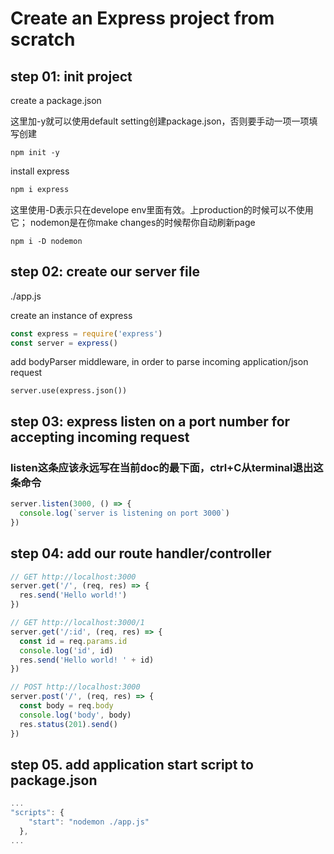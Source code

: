 # Create an Express project from scratch

## step 01: init project

create a package.json

这里加-y就可以使用default setting创建package.json，否则要手动一项一项填写创建
```
npm init -y 
```

install express
```js
npm i express
```
这里使用-D表示只在develope env里面有效。上production的时候可以不使用它；
nodemon是在你make changes的时候帮你自动刷新page
```
npm i -D nodemon 
```

## step 02: create our server file
./app.js

create an instance of express
```js
const express = require('express')
const server = express()
```

add bodyParser middleware, in order to parse incoming application/json request
```
server.use(express.json())
```

## step 03: express listen on a port number for accepting incoming request
### listen这条应该永远写在当前doc的最下面，ctrl+C从terminal退出这条命令
```js
server.listen(3000, () => {
  console.log(`server is listening on port 3000`)
})

```


## step 04: add our route handler/controller
```js
// GET http://localhost:3000
server.get('/', (req, res) => {
  res.send('Hello world!')
})

// GET http://localhost:3000/1
server.get('/:id', (req, res) => {
  const id = req.params.id
  console.log('id', id)
  res.send('Hello world! ' + id)
})

// POST http://localhost:3000
server.post('/', (req, res) => {
  const body = req.body
  console.log('body', body)
  res.status(201).send()
})
```

## step 05. add application start script to package.json
```js
...
"scripts": {
    "start": "nodemon ./app.js"
  },
...
```
